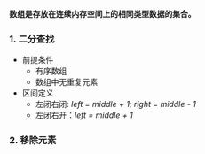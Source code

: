 **数组是存放在连续内存空间上的相同类型数据的集合。**

### 1. 二分查找
- 前提条件
	- 有序数组
	- 数组中无重复元素
- 区间定义
	- 左闭右闭: *left = middle + 1; right = middle - 1*
	- 左闭右开：*left = middle + 1*

### 2. 移除元素
